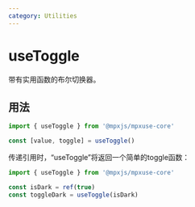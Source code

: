 ```yaml
---
category: Utilities
---
```


# useToggle

带有实用函数的布尔切换器。

## 用法

```js
import { useToggle } from '@mpxjs/mpxuse-core'

const [value, toggle] = useToggle()
```

传递引用时，“useToggle”将返回一个简单的toggle函数：

```js
import { useToggle } from '@mpxjs/mpxuse-core'

const isDark = ref(true)
const toggleDark = useToggle(isDark)
```
